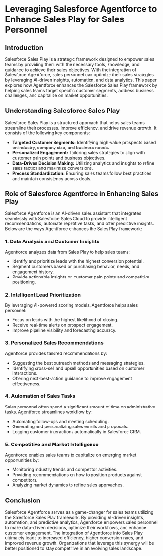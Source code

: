 # Leveraging Salesforce Agentforce to Enhance Sales Play for Sales Personnel

## Introduction

Salesforce Sales Play is a strategic framework designed to empower sales teams by providing them with the necessary tools, knowledge, and guidance to achieve their sales objectives. With the integration of Salesforce Agentforce, sales personnel can optimize their sales strategies by leveraging AI-driven insights, automation, and data analytics. This paper explores how Agentforce enhances the Salesforce Sales Play framework by helping sales teams target specific customer segments, address business challenges, and capitalize on market opportunities.

## Understanding Salesforce Sales Play

Salesforce Sales Play is a structured approach that helps sales teams streamline their processes, improve efficiency, and drive revenue growth. It consists of the following key components:

* **Targeted Customer Segments:** Identifying high-value prospects based on industry, company size, and business needs.
* **Personalized Engagement:** Tailoring sales strategies to align with customer pain points and business objectives.
* **Data-Driven Decision Making:** Utilizing analytics and insights to refine sales tactics and maximize conversions.
* **Process Standardization:** Ensuring sales teams follow best practices and maintain consistency across deals.

## Role of Salesforce Agentforce in Enhancing Sales Play

Salesforce Agentforce is an AI-driven sales assistant that integrates seamlessly with Salesforce Sales Cloud to provide intelligent recommendations, automate repetitive tasks, and offer predictive insights. Below are the ways Agentforce enhances the Sales Play framework:

### 1. Data Analysis and Customer Insights

Agentforce analyzes data from Sales Play to help sales teams:

* Identify and prioritize leads with the highest conversion potential.
* Segment customers based on purchasing behavior, needs, and engagement history.
* Provide actionable insights on customer pain points and competitive positioning.

### 2. Intelligent Lead Prioritization

By leveraging AI-powered scoring models, Agentforce helps sales personnel:

* Focus on leads with the highest likelihood of closing.
* Receive real-time alerts on prospect engagement.
* Improve pipeline visibility and forecasting accuracy.

### 3. Personalized Sales Recommendations

Agentforce provides tailored recommendations by:

* Suggesting the best outreach methods and messaging strategies.
* Identifying cross-sell and upsell opportunities based on customer interactions.
* Offering next-best-action guidance to improve engagement effectiveness.

### 4. Automation of Sales Tasks

Sales personnel often spend a significant amount of time on administrative tasks. Agentforce streamlines workflow by:

* Automating follow-ups and meeting scheduling.
* Generating and personalizing sales emails and proposals.
* Logging customer interactions automatically in Salesforce CRM.

### 5. Competitive and Market Intelligence

Agentforce enables sales teams to capitalize on emerging market opportunities by:

* Monitoring industry trends and competitor activities.
* Providing recommendations on how to position products against competitors.
* Analyzing market dynamics to refine sales approaches.

## Conclusion

Salesforce Agentforce serves as a game-changer for sales teams utilizing the Salesforce Sales Play framework. By providing AI-driven insights, automation, and predictive analytics, Agentforce empowers sales personnel to make data-driven decisions, optimize their workflows, and enhance customer engagement. The integration of Agentforce into Sales Play ultimately leads to increased efficiency, higher conversion rates, and improved revenue growth. Organizations that leverage this synergy will be better positioned to stay competitive in an evolving sales landscape.